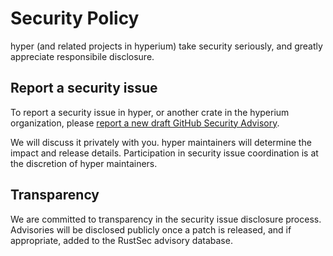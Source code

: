 # Security Policy

hyper (and related projects in hyperium) take security seriously, and greatly appreciate responsibile disclosure.

## Report a security issue

To report a security issue in hyper, or another crate in the hyperium organization, please [report a new draft GitHub Security Advisory](https://github.com/hyperium/hyper/security/advisories/new).

We will discuss it privately with you. hyper maintainers will determine the impact and release details. Participation in security issue coordination is at the discretion of hyper maintainers.

## Transparency

We are committed to transparency in the security issue disclosure process. Advisories will be disclosed publicly once a patch is released, and if appropriate, added to the RustSec advisory database.
